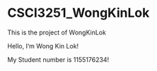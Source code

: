 # CSCI3251_WongKinLok
This is the project of WongKinLok

Hello, I‘m Wong Kin Lok!

My Student number is 1155176234!

